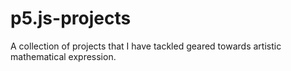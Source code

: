 # p5.js-projects
A collection of projects that I have tackled geared towards artistic mathematical expression.
